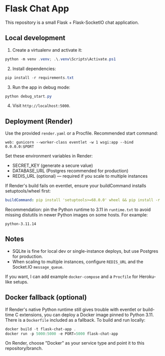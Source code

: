 # Flask Chat App

This repository is a small Flask + Flask-SocketIO chat application.

## Local development

1. Create a virtualenv and activate it:

```powershell
python -m venv .venv; .\.venv\Scripts\Activate.ps1
```

2. Install dependencies:

```powershell
pip install -r requirements.txt
```

3. Run the app in debug mode:

```powershell
python debug_start.py
```

4. Visit `http://localhost:5000`.

## Deployment (Render)

Use the provided `render.yaml` or a Procfile. Recommended start command:

```text
web: gunicorn --worker-class eventlet -w 1 wsgi:app --bind 0.0.0.0:$PORT
```

Set these environment variables in Render:
- SECRET_KEY (generate a secure value)
- DATABASE_URL (Postgres recommended for production)
- REDIS_URL (optional) — required if you scale to multiple instances

If Render's build fails on eventlet, ensure your buildCommand installs setuptools/wheel first:

```yaml
buildCommand: pip install 'setuptools>=68.0.0' wheel && pip install -r requirements.txt
```

Recommendation: pin the Python runtime to 3.11 in `runtime.txt` to avoid missing distutils in newer Python images on some hosts. For example:

```
python-3.11.14
```

## Notes
- SQLite is fine for local dev or single-instance deploys, but use Postgres for production.
- When scaling to multiple instances, configure `REDIS_URL` and the Socket.IO `message_queue`.

If you want, I can add example `docker-compose` and a `Procfile` for Heroku-like setups.

## Docker fallback (optional)

If Render's native Python runtime still gives trouble with eventlet or build-time C extensions, you can deploy a Docker image pinned to Python 3.11. There is a `Dockerfile` included as a fallback. To build and run locally:

```powershell
docker build -t flask-chat-app .
docker run -p 5000:5000 -e PORT=5000 flask-chat-app
```

On Render, choose "Docker" as your service type and point it to this repository/branch.
